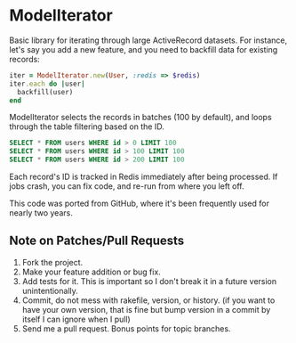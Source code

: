 # ModelIterator

Basic library for iterating through large ActiveRecord datasets.  For instance,
let's say you add a new feature, and you need to backfill data for existing
records:

```ruby
iter = ModelIterator.new(User, :redis => $redis)
iter.each do |user|
  backfill(user)
end
```

ModelIterator selects the records in batches (100 by default), and loops
through the table filtering based on the ID.

```sql
SELECT * FROM users WHERE id > 0 LIMIT 100
SELECT * FROM users WHERE id > 100 LIMIT 100
SELECT * FROM users WHERE id > 200 LIMIT 100
```

Each record's ID is tracked in Redis immediately after being processed.  If
jobs crash, you can fix code, and re-run from where you left off.

This code was ported from GitHub, where it's been frequently used for nearly
two years.

## Note on Patches/Pull Requests

1. Fork the project.
2. Make your feature addition or bug fix.
3. Add tests for it. This is important so I don't break it in a future version
   unintentionally.
4. Commit, do not mess with rakefile, version, or history. (if you want to have
   your own version, that is fine but bump version in a commit by itself I can
   ignore when I pull)
5. Send me a pull request. Bonus points for topic branches.

